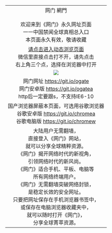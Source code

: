 ﻿<table>
  <tr></tr>
  <!--tr><td colspan=2 align=center><img src="https://cloud.githubusercontent.com/assets/11880933/13434984/f430fae2-e012-11e5-814f-c2df1e82b247.jpg" /></td></tr-->
  <tr>
    <td colspan=2 align=center>网门 網門<br/><br/>
    欢迎来到《网门》永久网址页面<br/>
    一一中国禁闻全球真相总入口<br/>
    本页面永久有效，敬请收藏
    </td>
  </tr>
  <tr>
    <td colspan=2 align=center>
    <a href="https://dpchay2bjnnjs.cloudfront.net/?from=github" target="_blank">请点击进入动态浏览页面</a><br/>
    微信里直接点击打不开，请先点击<br/>右上角三个点，选择在浏览器中打开
    <!--br/><br/>海外直连网址 <a href="http://www.ogate.org/oGate.aspx?from=githubo" target="_blank">www.ogate.org</a-->
    <!--br>* IE6打开动态网址须在选项中勾选TLS 1.0-->
    </td>
  </tr>
  <tr>
    <td colspan=2 align=center><a href="https://dpchay2bjnnjs.cloudfront.net/?from=github" target="_blank"><img src="https://cloud.githubusercontent.com/assets/11880933/15631437/70d0a74e-259d-11e6-946f-6237b4b657bd.jpg" /></a></td> 
  </tr>
  <tr>
    <td colspan=2 align=center>
      网门网址
      <a href="https://github.com/ogate/ogate/blob/master/README.md?web" target="_blank">https://git.io/ogate</a><br>
      网门安卓版
      <a href="https://dpchay2bjnnjs.cloudfront.net/ogUP.aspx?name=2A%2FoGate.apk">https://git.io/ogatea</a><br/>
      http后一定要跟s，不支持IE6-10
    </td>
  </tr>
  <tr>
    <td colspan=2 align=center>国产浏览器屏蔽本页面，可选用谷歌浏览器<br/>
      谷歌安卓版
      <a href="https://dpchay2bjnnjs.cloudfront.net/ogUP.aspx?name=2A%2FChrome.apk">https://git.io/chromea</a><br/>
      谷歌电脑版
      <a href="https://dpchay2bjnnjs.cloudfront.net/ogUP.aspx?name=2A%2FChrome.zip">https://git.io/chromew</a>
    </td>
  </tr>
  <tr>
    <td colspan=2 align=center>大陆用户无需翻墙，<br/>
直接登入《网门》网站，<br/>就可以分享全球精粹资源。<br/>
《网门》揭开网络时代的新视角，<br/>引领网络时代的新风尚。<br/>
《网门》适合手机、平板、电脑等<br/>所有网络终端用户。<br/>
《网门》无需翻墙突破网络封锁，<br/>是稳定长效的安全网址。<br/>
只要把网址保存在手机浏览器书签中，<br/>或保存在电脑浏览器收藏夹中，
<br/>就可以随时打开《网门》，<br/>分享全球菁萃资源。
    </td>
  </tr>
</table>
